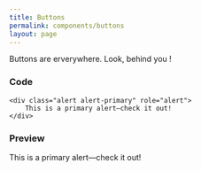 ```yaml
---
title: Buttons
permalink: components/buttons
layout: page
---
```

Buttons are erverywhere. Look, behind you !
### Code
    <div class="alert alert-primary" role="alert">
        This is a primary alert—check it out!
    </div>

### Preview
<div class="alert alert-primary" role="alert">
    This is a primary alert—check it out!
</div>
